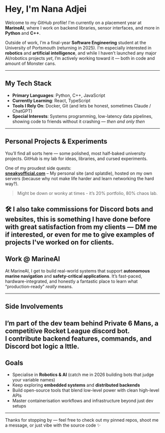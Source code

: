# Hey, I'm Nana Adjei

Welcome to my GitHub profile! I'm currently on a placement year at **MarineAI**, where I work on backend libraries, sensor interfaces, and more in **Python** and **C++**.

Outside of work, I'm a final-year **Software Engineering** student at the University of Portsmouth (returning in 2025). I'm especially interested in **robotics** and **artificial intelligence**, and while I haven’t launched any major AI/robotics projects *yet*, I’m actively working toward it — both in code and amount of Monster cans.

---

## My Tech Stack

- **Primary Languages**: Python, C++, JavaScript
- **Currently Learning**: React, TypeScript
- **Tools I Rely On**: Docker, Git (and lets be honest, sometimes Claude / ChatGPT)
- **Special Interests**: Systems programming, low-latency data pipelines, showing code to friends without it crashing — *then and only then*

---

## Personal Projects & Experiments

You’ll find all sorts here — some polished, most half-baked university projects. GitHub is my lab for ideas, libraries, and cursed experiments.

One of my proudest side quests:  
[**sneakyofficial.com**](http://sneakyofficial.com) – My personal site (and splatdle), hosted on my own servers (because why not make life harder and learn networking the hard way?).  
>  Might be down or wonky at times - it’s 20% portfolio, 80% chaos lab.

🛠️ I also take commissions for **Discord bots** and **websites**, this is something I have done before with great satisfaction from my clients — DM me if interested, or even for me to give examples of projects I've worked on for clients.
---

## Work @ MarineAI

At MarineAI, I get to build real-world systems that support **autonomous marine navigation** and **safety-critical applications**. It’s fast-paced, hardware-integrated, and honestly a fantastic place to learn what “production-ready” *really* means.

---

## Side Involvements
I’m part of the dev team behind **Private 6 Mans**, a competitive Rocket League discord bot.  
I contribute backend features, commands, and Discord bot logic a lttle.
---

## Goals

- Specialise in **Robotics & AI** (catch me in 2026 building bots that judge your variable names)
- Keep exploring **embedded systems** and **distributed backends**
- Build open-source tools that blend low-level power with clean high-level APIs
- Master containerisation workflows and infrastructure beyond just dev setups

---

Thanks for stopping by — feel free to check out my pinned repos, shoot me a message, or just vibe with the source code ✨
